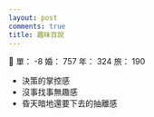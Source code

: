 ```yaml
---
layout: post
comments: true
title: 趣味百說
---
```


:kiss: 單： -8 婚： 757 年： 324 旅： 190

- 決策的掌控感
- 沒事找事無趣感
- 昏天暗地還要下去的抽離感

